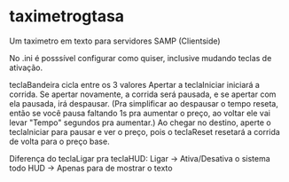 # taximetrogtasa
Um taximetro em texto para servidores SAMP (Clientside)


No .ini é posssível configurar como quiser, inclusive mudando teclas de ativação.

teclaBandeira cicla entre os 3 valores
Apertar a teclaIniciar iniciará a corrida. Se apertar novamente, a corrida será pausada, e se apertar com ela pausada, irá despausar. (Pra simplificar ao despausar o tempo reseta, então se você pausa faltando 1s pra aumentar o preço, ao voltar ele vai levar "Tempo" segundos pra aumentar.)
Ao chegar no destino, aperte o teclaIniciar para pausar e ver o preço, pois o teclaReset resetará a corrida de volta para o preço base.

Diferença do teclaLigar pra teclaHUD:
Ligar -> Ativa/Desativa o sistema todo
HUD -> Apenas para de mostrar o texto
